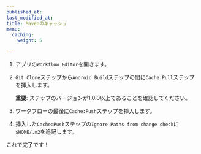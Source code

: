 ```yaml
---
published_at:
last_modified_at:
title: Mavenのキャッシュ
menu:
  caching:
    weight: 5

---
```

1. アプリの`Workflow Editor`を開きます。
2. `Git Clone`ステップから`Android Build`ステップの間に`Cache:Pull`ステップを挿入します。

   **重要**: ステップのバージョンが1.0.0以上であることを確認してください。
3. ワークフローの最後に`Cache:Push`ステップを挿入します。
4. 挿入した`Cache:Push`ステップの`Ignore Paths from change check`に`$HOME/.m2`を追記します。

これで完了です！